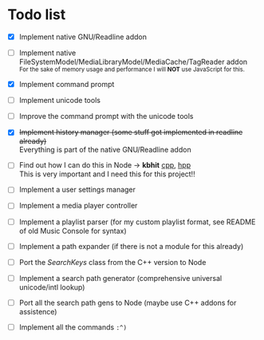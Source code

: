 # Todo list

 - [x] Implement native GNU/Readline addon
 - [ ] Implement native FileSystemModel/MediaLibraryModel/MediaCache/TagReader addon </br>
       <sub>For the sake of memory usage and performance I will **NOT** use JavaScript for this.</sub>
 - [x] Implement command prompt
 - [ ] Implement unicode tools
 - [ ] Improve the command prompt with the unicode tools
 - [x] ~~Implement history manager (some stuff got implemented in readline already)~~ </br>
       Everything is part of the native GNU/Readline addon
 - [ ] Find out how I can do this in Node -> **kbhit** [cpp](https://github.com/GhettoGirl/MusicConsole/blob/master/Sys/kbhit.cpp), [hpp](https://github.com/GhettoGirl/MusicConsole/blob/master/Sys/kbhit.hpp) </br>
       This is very important and I need this for this project!!
 - [ ] Implement a user settings manager
 - [ ] Implement a media player controller
 - [ ] Implement a playlist parser (for my custom playlist format, see README of old Music Console for syntax)
 - [ ] Implement a path expander (if there is not a module for this already)
 - [ ] Port the *SearchKeys* class from the C++ version to Node
 - [ ] Implement a search path generator (comprehensive universal unicode/intl lookup)
 - [ ] Port all the search path gens to Node (maybe use C++ addons for assistence)
 - [ ] Implement all the commands `:^)`

